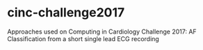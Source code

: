 # cinc-challenge2017
Approaches used on Computing in Cardiology Challenge 2017: AF Classification from a short single lead ECG recording

